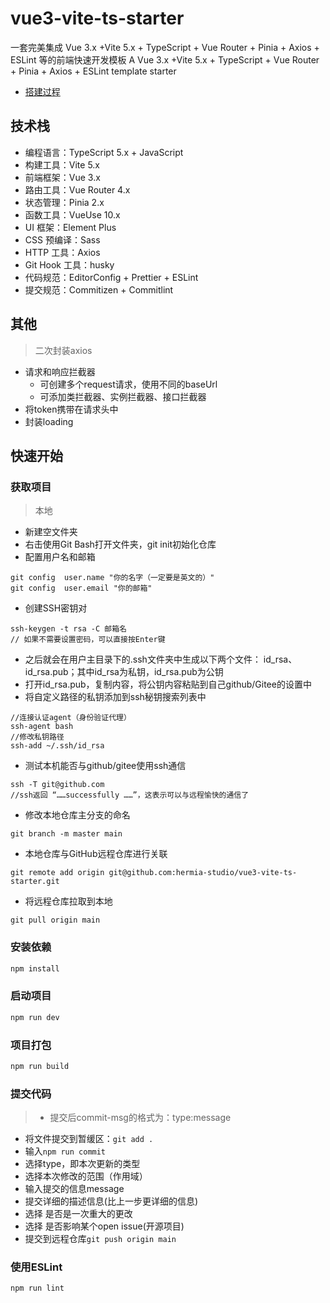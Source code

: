# vue3-vite-ts-starter
一套完美集成 Vue 3.x +Vite 5.x + TypeScript + Vue Router + Pinia + Axios + ESLint 等的前端快速开发模板
A Vue 3.x +Vite 5.x + TypeScript + Vue Router + Pinia + Axios + ESLint template starter
- [搭建过程](搭建过程.md)

## 技术栈
- 编程语言：TypeScript 5.x + JavaScript
- 构建工具：Vite 5.x
- 前端框架：Vue 3.x
- 路由工具：Vue Router 4.x
- 状态管理：Pinia 2.x
- 函数工具：VueUse 10.x
- UI 框架：Element Plus
- CSS 预编译：Sass 
- HTTP 工具：Axios
- Git Hook 工具：husky 
- 代码规范：EditorConfig + Prettier + ESLint 
- 提交规范：Commitizen + Commitlint

## 其他
>二次封装axios
- 请求和响应拦截器
  - 可创建多个request请求，使用不同的baseUrl
  - 可添加类拦截器、实例拦截器、接口拦截器
- 将token携带在请求头中
- 封装loading

## 快速开始
### 获取项目
>本地
- 新建空文件夹
- 右击使用Git Bash打开文件夹，git init初始化仓库
- 配置用户名和邮箱
```
git config  user.name "你的名字（一定要是英文的）"
git config  user.email "你的邮箱"
```
- 创建SSH密钥对
```
ssh-keygen -t rsa -C 邮箱名
// 如果不需要设置密码，可以直接按Enter键
```
- 之后就会在用户主目录下的.ssh文件夹中生成以下两个文件：
id_rsa、id_rsa.pub；其中id_rsa为私钥，id_rsa.pub为公钥
- 打开id_rsa.pub，复制内容，将公钥内容粘贴到自己github/Gitee的设置中
- 将自定义路径的私钥添加到ssh秘钥搜索列表中
```
//连接认证agent（身份验证代理）
ssh-agent bash
//修改私钥路径
ssh-add ~/.ssh/id_rsa
```
- 测试本机能否与github/gitee使用ssh通信
```
ssh -T git@github.com
//ssh返回 “……successfully ……”，这表示可以与远程愉快的通信了
```
- 修改本地仓库主分支的命名
```
git branch -m master main
```
- 本地仓库与GitHub远程仓库进行关联
```
git remote add origin git@github.com:hermia-studio/vue3-vite-ts-starter.git
```
- 将远程仓库拉取到本地
```
git pull origin main
```

### 安装依赖

```sh
npm install
```

### 启动项目

```sh
npm run dev
```

### 项目打包

```sh
npm run build
```
### 提交代码
>- 提交后commit-msg的格式为：type:message
- 将文件提交到暂缓区：`git add .`
- 输入`npm run commit`
- 选择type，即本次更新的类型
- 选择本次修改的范围（作用域）
- 输入提交的信息message
- 提交详细的描述信息(比上一步更详细的信息)
- 选择 是否是一次重大的更改
- 选择 是否影响某个open issue(开源项目)
- 提交到远程仓库`git push origin main`

### 使用ESLint

```sh
npm run lint
```
